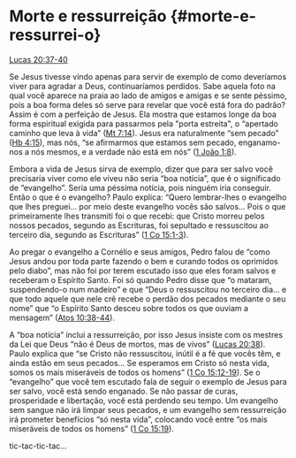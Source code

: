 # **Morte e ressurreição** {#morte-e-ressurrei-o}

[Lucas 20:37-40](http://bibliaonline.com.br/acf/lc/20/37-40)

Se Jesus tivesse vindo apenas para servir de exemplo de como deveríamos viver para agradar a Deus, continuaríamos perdidos. Sabe aquela foto na qual você aparece na praia ao lado de amigos e amigas e se sente péssimo, pois a boa forma deles só serve para revelar que você está fora do padrão? Assim é com a perfeição de Jesus. Ela mostra que estamos longe da boa forma espiritual exigida para passarmos pela &quot;porta estreita&quot;, o “apertado caminho que leva à vida” ([Mt 7:14](http://bibliaonline.com.br/acf/mt/7/14)). Jesus era naturalmente “sem pecado” ([Hb 4:15](http://bibliaonline.com.br/acf/hb/4/15)), mas nós, “se afirmarmos que estamos sem pecado, enganamo-nos a nós mesmos, e a verdade não está em nós” ([1 João 1:8](http://bibliaonline.com.br/acf/1jo/1/8)).

Embora a vida de Jesus sirva de exemplo, dizer que para ser salvo você precisaria viver como ele viveu não seria “boa notícia”, que é o significado de “evangelho”. Seria uma péssima notícia, pois ninguém iria conseguir. Então o que é o evangelho? Paulo explica: “Quero lembrar-lhes o evangelho que lhes preguei... por meio deste evangelho vocês são salvos... Pois o que primeiramente lhes transmiti foi o que recebi: que Cristo morreu pelos nossos pecados, segundo as Escrituras, foi sepultado e ressuscitou ao terceiro dia, segundo as Escrituras” ([1 Co 15:1-3](http://bibliaonline.com.br/acf/1co/15/1-3)).

Ao pregar o evangelho a Cornélio e seus amigos, Pedro falou de “como Jesus andou por toda parte fazendo o bem e curando todos os oprimidos pelo diabo”, mas não foi por terem escutado isso que eles foram salvos e receberam o Espírito Santo. Foi só quando Pedro disse que “o mataram, suspendendo-o num madeiro” e que “Deus o ressuscitou no terceiro dia... e que todo aquele que nele crê recebe o perdão dos pecados mediante o seu nome” que “o Espírito Santo desceu sobre todos os que ouviam a mensagem” ([Atos 10:38-44](http://bibliaonline.com.br/acf/atos/10/38-44)).

A “boa notícia” inclui a ressurreição, por isso Jesus insiste com os mestres da Lei que Deus “não é Deus de mortos, mas de vivos” ([Lucas 20:38](http://bibliaonline.com.br/acf/lc/20/38)). Paulo explica que “se Cristo não ressuscitou, inútil é a fé que vocês têm, e ainda estão em seus pecados... Se esperamos em Cristo só nesta vida, somos os mais miseráveis de todos os homens” ([1 Co 15:12-19](http://bibliaonline.com.br/acf/1co/15/12-19)). Se o “evangelho” que você tem escutado fala de seguir o exemplo de Jesus para ser salvo, você está sendo enganado. Se não passar de curas, prosperidade e libertação, você está perdendo seu tempo. Um evangelho sem sangue não irá limpar seus pecados, e um evangelho sem ressurreição irá prometer benefícios “só nesta vida”, colocando você entre “os mais miseráveis de todos os homens” ([1 Co 15:19](http://bibliaonline.com.br/acf/1co/15/19)).

tic-tac-tic-tac...